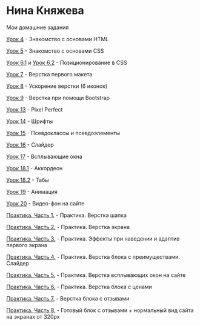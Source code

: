 # Нина Княжева

Мои домашние задания


[Урок 4](https://ninaknyazheva.github.io/lesson_4/src/index.html "Перейти по ссылке") - Знакомство с основами HTML
  
[Урок 5](https://ninaknyazheva.github.io/lesson_5/src/index.html "Перейти по ссылке") - Знакомство с основами CSS

[Урок 6.1](https://ninaknyazheva.github.io/lesson_6/1/src/index.html "Перейти по ссылке") и [Урок 6.2](https://ninaknyazheva.github.io/lesson_6/2/src/index.html "Перейти по ссылке") - Позиционирование в CSS

[Урок 7](https://ninaknyazheva.github.io/lesson_7/src/index.html "Перейти по ссылке") - Верстка первого макета

[Урок 8](https://ninaknyazheva.github.io/lesson_8/src/index.html "Перейти по ссылке") - Ускорение верстки (6 иконок)

[Урок 9](https://ninaknyazheva.github.io/lesson_9/src/index.html "Перейти по ссылке") - Верстка при помощи Bootstrap

[Урок 13](https://ninaknyazheva.github.io/lesson_13/src/index.html "Перейти по ссылке") - Pixel Perfect

[Урок 14](https://ninaknyazheva.github.io/lesson_14/index.html "Перейти по ссылке")  - Шрифты

[Урок 15](https://ninaknyazheva.github.io/lesson_15/src/index.html "Перейти по ссылке") - Псевдоклассы и псевдоэлементы

[Урок 16](https://ninaknyazheva.github.io/lesson_16/src/index.html "Перейти по ссылке") - Слайдер

[Урок 17](https://ninaknyazheva.github.io/lesson_17/src/index.html "Перейти по ссылке") - Всплывающие окна

[Урок 18.1](https://ninaknyazheva.github.io/lesson_18.1/src/index.html "Перейти по ссылке") - Аккордеон

[Урок 18.2](https://ninaknyazheva.github.io/lesson_18.2/src/index.html "Перейти по ссылке") - Табы

[Урок 19](https://ninaknyazheva.github.io/lesson_19/src/index.html "Перейти по ссылке") - Анимация

[Урок 20](https://ninaknyazheva.github.io/lesson_20/src/index.html "Перейти по ссылке") - Видео-фон на сайте

[Практика. Часть 1.](https://ninaknyazheva.github.io/project/src/index.html "Перейти по ссылке") - Практика. Верстка шапка

[Практика. Часть 2.](https://ninaknyazheva.github.io/project%202/src/index.html "Перейти по ссылке") - Практика. Верстка экрана

[Практика. Часть 3.](https://ninaknyazheva.github.io/project_3/src/index.html "Перейти по ссылке") - Практика. Эффекты при наведении и адаптив первого экрана

[Практика. Часть 4.](https://ninaknyazheva.github.io/project_4/src/index.html "Перейти по ссылке") - Практика. Верстка блока с преимуществами. Слайдер

[Практика. Часть 5.](https://ninaknyazheva.github.io/project_5/src/index.html "Перейти по ссылке") -  Практика. Верстка всплывающих окон на сайте

[Практика. Часть 6.](https://ninaknyazheva.github.io/project_6/src/index.html "Перейти по ссылке") -  Практика. Верстка блока с ценами

[Практика. Часть 7.](https://ninaknyazheva.github.io/project_7/src/index.html "Перейти по ссылке") -  Верстка блока с отзывами

[Практика. Часть 8.](https://ninaknyazheva.github.io/project_8/src/index.html "Перейти по ссылке") -  Готовый блок с отзывами + нормальный вид сайта на экранах от 320px
